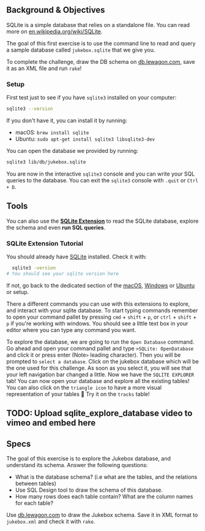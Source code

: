 ## Background & Objectives

SQLite is a simple database that relies on a standalone file. You can read more on [en.wikipedia.org/wiki/SQLite](http://en.wikipedia.org/wiki/SQLite).

The goal of this first exercise is to use the command line to read and query a sample database called `jukebox.sqlite` that we give you.

To complete the challenge, draw the DB schema on [db.lewagon.com](http://db.lewagon.com/), save it as an XML file and run `rake`!

### Setup

First test just to see if you have `sqlite3` installed on your computer:

```bash
sqlite3 --version
```

If you don't have it, you can install it by running:
- macOS: `brew install sqlite`
- Ubuntu: `sudo apt-get install sqlite3 libsqlite3-dev`

You can open the database we provided by running:

```bash
sqlite3 lib/db/jukebox.sqlite
```

You are now in the interactive `sqlite3` console and you can write your SQL queries to the database. You can exit the `sqlite3` console with `.quit` or `Ctrl + D`.

## Tools

You can also use the **[SQLite Extension](https://marketplace.visualstudio.com/items?itemName=alexcvzz.vscode-sqlite)** to read the SQLite database, explore the schema and even **run SQL queries**.


### SQLite Extension Tutorial

You should already have [SQLite](https://sqlite.org/index.html) installed. Check it with:

```bash
  sqlite3 -version
# You should see your sqlite version here
```

If not, go back to the dedicated section of the [macOS](https://github.com/lewagon/setup/blob/master/macos.md#sqlite), [Windows](https://github.com/lewagon/setup/blob/master/windows.md#sqlite) or [Ubuntu](https://github.com/lewagon/setup/blob/master/ubuntu.md#sqlite) or  setup.


There a different commands you can use with this extensions to explore, and interact with your sqlite database.  To start typing commands remember to open your command pallet by pressing `cmd` + `shift` + `p`, or `ctrl` + `shift` + `p` if you're working with windows. You should see a little text box in your editor where you can type any command you want.

To explore the database, we are going to run the `Open Database` command. Go ahead and open your command pallet and type `>SQLite: OpenDatabase` and click it or press enter (Note`>` leading character). Then you will be prompted to `select a database`. Click on the jukebox database which will be the one used for this challenge. As soon as you select it, you will see that your left navigation bar changed a little. Now we have the `SQLITE EXPLORER` tab! You can now open your database and explore all the existing tables! You can also click on the `triangle icon` to have a more visual representation of your tables :raised_hands: Try it on the `tracks` table!

## TODO: Upload sqlite_explore_database video to vimeo and embed here



## Specs

The goal of this exercise is to explore the Jukebox database, and understand its schema. Answer the following questions:
- What is the database schema? (i.e what are the tables, and the relations between tables)
- Use SQL Design tool to draw the schema of this database.
- How many rows does each table contain? What are the column names for each table?

Use [db.lewagon.com](http://db.lewagon.com/) to draw the Jukebox schema. Save it in XML format to `jukebox.xml` and check it with `rake`.
